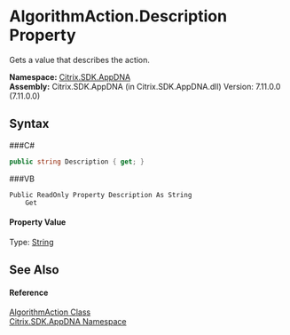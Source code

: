 # AlgorithmAction.Description Property 
 

Gets a value that describes the action.

**Namespace:**&nbsp;<a href="N_Citrix_SDK_AppDNA">Citrix.SDK.AppDNA</a><br />**Assembly:**&nbsp;Citrix.SDK.AppDNA (in Citrix.SDK.AppDNA.dll) Version: 7.11.0.0 (7.11.0.0)

## Syntax

###C#
```csharp
public string Description { get; }
```

###VB
```vbnet
Public ReadOnly Property Description As String
	Get
```


#### Property Value
Type: <a href="http://msdn2.microsoft.com/en-us/library/s1wwdcbf" target="_blank">String</a>

## See Also


#### Reference
<a href="T_Citrix_SDK_AppDNA_AlgorithmAction">AlgorithmAction Class</a><br /><a href="N_Citrix_SDK_AppDNA">Citrix.SDK.AppDNA Namespace</a><br />